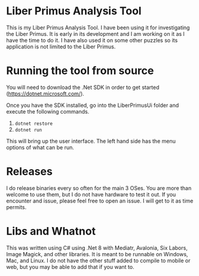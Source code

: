 # Liber Primus Analysis Tool
This is my Liber Primus Analysis Tool.  I have been using it for investigating the Liber Primus.  It is early in its development and I am working on it as I have the time to do it.  I have also used it on some other puzzles so its application is not limited to the Liber Primus.

# Running the tool from source
You will need to download the .Net SDK in order to get started (https://dotnet.microsoft.com/).

Once you have the SDK installed, go into the LiberPrimusUi folder and execute the following commands.

1. `dotnet restore`
2. `dotnet run`

This will bring up the user interface. The left hand side has the menu options of what can be run.

# Releases
I do release binaries every so often for the main 3 OSes.  You are more than welcome to use them, but I do not have hardware to test it out.  If you encounter and issue, please feel free to open an issue.  I will get to it as time permits.

# Libs and Whatnot
This was written using C# using .Net 8 with Mediatr, Avalonia, Six Labors, Image Magick, and other libraries.  It is meant to be runnable on Windows, Mac, and Linux.  I do not have the other stuff added to compile to mobile or web, but you may be able to add that if you want to.
